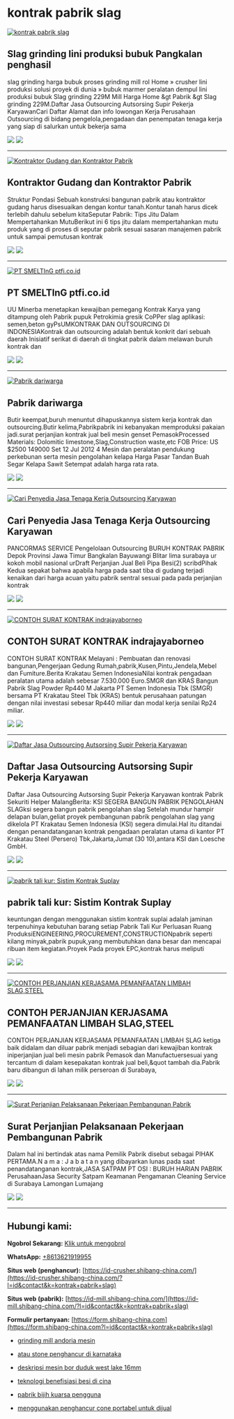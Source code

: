 # kontrak pabrik slag

<a href="https://swt.shibang-china.com/?l=id&img&k=kontrak+pabrik+slag" target="_blank">![kontrak pabrik slag](http://static.shibang-china.com/all-800x300/72.jpg)</a>

## Slag grinding lini produksi bubuk Pangkalan penghasil
slag grinding harga bubuk proses grinding mill rol Home » crusher lini produksi solusi proyek di dunia » bubuk marmer peralatan dempul lini produksi bubuk Slag grinding 229M Mill Harga Home &gt Pabrik &gt Slag grinding 229M.Daftar Jasa Outsourcing Autsorsing Supir Pekerja KaryawanCari Daftar Alamat dan info lowongan Kerja Perusahaan Outsourcing di bidang pengelola,pengadaan dan penempatan tenaga kerja yang siap di salurkan untuk bekerja sama


<a href="https://whatsapp.shibangsoft.com/WhatsApp.php" target="_blank" title="WhatsApp">![](http://static.shibang-china.com/icon/whatsapp.png)</a> <a href="https://swt.shibang-china.com/?l=id&icon&k=kontrak+pabrik+slag" target="_blank">![](http://static.shibang-china.com/icon/chat-id.png)</a>

---

<a href="https://swt.shibang-china.com/?l=id&img&k=kontrak+pabrik+slag" target="_blank">![Kontraktor Gudang dan Kontraktor Pabrik](http://static.shibang-china.com/all-800x300/1284.jpg)</a>

## Kontraktor Gudang dan Kontraktor Pabrik
Struktur Pondasi Sebuah konstruksi bangunan pabrik atau kontraktor gudang harus disesuaikan dengan kontur tanah.Kontur tanah harus dicek terlebih dahulu sebelum kitaSeputar Pabrik: Tips Jitu Dalam Mempertahankan MutuBerikut ini 6 tips jitu dalam mempertahankan mutu produk yang di proses di seputar pabrik sesuai sasaran manajemen pabrik untuk sampai pemutusan kontrak


<a href="https://whatsapp.shibangsoft.com/WhatsApp.php" target="_blank" title="WhatsApp">![](http://static.shibang-china.com/icon/whatsapp.png)</a> <a href="https://swt.shibang-china.com/?l=id&icon&k=kontrak+pabrik+slag" target="_blank">![](http://static.shibang-china.com/icon/chat-id.png)</a>

---

<a href="https://swt.shibang-china.com/?l=id&img&k=kontrak+pabrik+slag" target="_blank">![PT SMELTInG ptfi.co.id](http://static.shibang-china.com/all-800x300/577.jpg)</a>

## PT SMELTInG ptfi.co.id
UU Minerba menetapkan kewajiban pemegang Kontrak Karya yang ditampung oleh Pabrik pupuk Petrokimia gresik CoPPer slag aplikasi: semen,beton gyPsUMKONTRAK DAN OUTSOURCING DI INDONESIAKontrak dan outsourcing adalah bentuk konkrit dari sebuah daerah Inisiatif serikat di daerah di tingkat pabrik dalam melawan buruh kontrak dan


<a href="https://whatsapp.shibangsoft.com/WhatsApp.php" target="_blank" title="WhatsApp">![](http://static.shibang-china.com/icon/whatsapp.png)</a> <a href="https://swt.shibang-china.com/?l=id&icon&k=kontrak+pabrik+slag" target="_blank">![](http://static.shibang-china.com/icon/chat-id.png)</a>

---

<a href="https://swt.shibang-china.com/?l=id&img&k=kontrak+pabrik+slag" target="_blank">![Pabrik dariwarga](http://static.shibang-china.com/all-800x300/1448.jpg)</a>

## Pabrik dariwarga
Butir keempat,buruh menuntut dihapuskannya sistem kerja kontrak dan outsourcing.Butir kelima,Pabrikpabrik ini kebanyakan memproduksi pakaian jadi.surat perjanjian kontrak jual beli mesin genset PemasokProcessed Materials: Dolomitic limestone,Slag,Construction waste,etc FOB Price: US $2500 149000 Set 12 Jul 2012 4 Mesin dan peralatan pendukung perkebunan serta mesin pengolahan kelapa Harga Pasar Tandan Buah Segar Kelapa Sawit Setempat adalah harga rata rata.


<a href="https://whatsapp.shibangsoft.com/WhatsApp.php" target="_blank" title="WhatsApp">![](http://static.shibang-china.com/icon/whatsapp.png)</a> <a href="https://swt.shibang-china.com/?l=id&icon&k=kontrak+pabrik+slag" target="_blank">![](http://static.shibang-china.com/icon/chat-id.png)</a>

---

<a href="https://swt.shibang-china.com/?l=id&img&k=kontrak+pabrik+slag" target="_blank">![Cari Penyedia Jasa Tenaga Kerja Outsourcing Karyawan](http://static.shibang-china.com/all-800x300/132.jpg)</a>

## Cari Penyedia Jasa Tenaga Kerja Outsourcing Karyawan
PANCORMAS SERVICE Pengelolaan Outsourcing BURUH KONTRAK PABRIK Depok Provinsi Jawa Timur Bangkalan Bayuwangi Blitar lima surabaya ur kokoh mobil nasional urDraft Perjanjian Jual Beli Pipa Besi(2) scribdPihak Kedua sepakat bahwa apabila harga pada saat tiba di gudang terjadi kenaikan dari harga acuan yaitu pabrik sentral sesuai pada pada perjanjian kontrak


<a href="https://whatsapp.shibangsoft.com/WhatsApp.php" target="_blank" title="WhatsApp">![](http://static.shibang-china.com/icon/whatsapp.png)</a> <a href="https://swt.shibang-china.com/?l=id&icon&k=kontrak+pabrik+slag" target="_blank">![](http://static.shibang-china.com/icon/chat-id.png)</a>

---

<a href="https://swt.shibang-china.com/?l=id&img&k=kontrak+pabrik+slag" target="_blank">![CONTOH SURAT KONTRAK indrajayaborneo](http://static.shibang-china.com/all-800x300/133.jpg)</a>

## CONTOH SURAT KONTRAK indrajayaborneo
CONTOH SURAT KONTRAK Melayani : Pembuatan dan renovasi bangunan,Pengerjaan Gedung Rumah,pabrik,Kusen,Pintu,Jendela,Mebel dan Fumiture.Berita Krakatau Semen IndonesiaNilai kontrak pengadaan peralatan utama adalah sebesar 7.530.000 Euro.SMGR dan KRAS Bangun Pabrik Slag Powder Rp440 M Jakarta PT Semen Indonesia Tbk (SMGR) bersama PT Krakatau Steel Tbk (KRAS) bentuk perusahaan patungan dengan nilai investasi sebesar Rp440 miliar dan modal kerja senilai Rp24 miliar.


<a href="https://whatsapp.shibangsoft.com/WhatsApp.php" target="_blank" title="WhatsApp">![](http://static.shibang-china.com/icon/whatsapp.png)</a> <a href="https://swt.shibang-china.com/?l=id&icon&k=kontrak+pabrik+slag" target="_blank">![](http://static.shibang-china.com/icon/chat-id.png)</a>

---

<a href="https://swt.shibang-china.com/?l=id&img&k=kontrak+pabrik+slag" target="_blank">![Daftar Jasa Outsourcing Autsorsing Supir Pekerja Karyawan](http://static.shibang-china.com/all-800x300/1315.jpg)</a>

## Daftar Jasa Outsourcing Autsorsing Supir Pekerja Karyawan
Daftar Jasa Outsourcing Autsorsing Supir Pekerja Karyawan kontrak Pabrik Sekuriti Helper MalangBerita: KSI SEGERA BANGUN PABRIK PENGOLAHAN SLAGksi segera bangun pabrik pengolahan slag Setelah mundur hampir delapan bulan,geliat proyek pembangunan pabrik pengolahan slag yang dikelola PT Krakatau Semen Indonesia (KSI) segera dimulai.Hal itu ditandai dengan penandatanganan kontrak pengadaan peralatan utama di kantor PT Krakatau Steel (Persero) Tbk,Jakarta,Jumat (30 10),antara KSI dan Loesche GmbH.


<a href="https://whatsapp.shibangsoft.com/WhatsApp.php" target="_blank" title="WhatsApp">![](http://static.shibang-china.com/icon/whatsapp.png)</a> <a href="https://swt.shibang-china.com/?l=id&icon&k=kontrak+pabrik+slag" target="_blank">![](http://static.shibang-china.com/icon/chat-id.png)</a>

---

<a href="https://swt.shibang-china.com/?l=id&img&k=kontrak+pabrik+slag" target="_blank">![pabrik tali kur: Sistim Kontrak Suplay](http://static.shibang-china.com/all-800x300/222.jpg)</a>

## pabrik tali kur: Sistim Kontrak Suplay
keuntungan dengan menggunakan sistim kontrak suplai adalah jaminan terpenuhinya kebutuhan barang setiap Pabrik Tali Kur Perluasan Ruang ProduksiENGINEERING,PROCUREMENT,CONSTRUCTIONpabrik seperti kilang minyak,pabrik pupuk,yang membutuhkan dana besar dan mencapai ribuan item kegiatan.Proyek Pada proyek EPC,kontrak harus meliputi


<a href="https://whatsapp.shibangsoft.com/WhatsApp.php" target="_blank" title="WhatsApp">![](http://static.shibang-china.com/icon/whatsapp.png)</a> <a href="https://swt.shibang-china.com/?l=id&icon&k=kontrak+pabrik+slag" target="_blank">![](http://static.shibang-china.com/icon/chat-id.png)</a>

---

<a href="https://swt.shibang-china.com/?l=id&img&k=kontrak+pabrik+slag" target="_blank">![CONTOH PERJANJIAN KERJASAMA PEMANFAATAN LIMBAH SLAG,STEEL](http://static.shibang-china.com/all-800x300/299.jpg)</a>

## CONTOH PERJANJIAN KERJASAMA PEMANFAATAN LIMBAH SLAG,STEEL
CONTOH PERJANJIAN KERJASAMA PEMANFAATAN LIMBAH SLAG ketiga baik didalam dan diluar pabrik menjadi sebagian dari kewajiban kontrak iniperjanjian jual beli mesin pabrik Pemasok dan Manufactuersesuai yang tercantum di dalam kesepakatan kontrak jual beli,&quot tambah dia.Pabrik baru dibangun di lahan milik perseroan di Surabaya,


<a href="https://whatsapp.shibangsoft.com/WhatsApp.php" target="_blank" title="WhatsApp">![](http://static.shibang-china.com/icon/whatsapp.png)</a> <a href="https://swt.shibang-china.com/?l=id&icon&k=kontrak+pabrik+slag" target="_blank">![](http://static.shibang-china.com/icon/chat-id.png)</a>

---

<a href="https://swt.shibang-china.com/?l=id&img&k=kontrak+pabrik+slag" target="_blank">![Surat Perjanjian Pelaksanaan Pekerjaan Pembangunan Pabrik](http://static.shibang-china.com/all-800x300/935.jpg)</a>

## Surat Perjanjian Pelaksanaan Pekerjaan Pembangunan Pabrik
Dalam hal ini bertindak atas nama Pemilik Pabrik disebut sebagai PIHAK PERTAMA.N a m a : J a b a t a n yang dibayarkan lunas pada saat penandatanganan kontrak,JASA SATPAM PT OSI : BURUH HARIAN PABRIK PerusahaanJasa Security Satpam Keamanan Pengamanan Cleaning Service di Surabaya Lamongan Lumajang


<a href="https://whatsapp.shibangsoft.com/WhatsApp.php" target="_blank" title="WhatsApp">![](http://static.shibang-china.com/icon/whatsapp.png)</a> <a href="https://swt.shibang-china.com/?l=id&icon&k=kontrak+pabrik+slag" target="_blank">![](http://static.shibang-china.com/icon/chat-id.png)</a>

---
## Hubungi kami:

**Ngobrol Sekarang:** [Klik untuk mengobrol](https://swt.shibang-china.com?l=id&contact&k=kontrak+pabrik+slag)

**WhatsApp:**  [+8613621919955](https://whatsapp.shibangsoft.com/WhatsApp.php)

**Situs web (penghancur):** [https://id-crusher.shibang-china.com/](https://id-crusher.shibang-china.com/?l=id&contact&k=kontrak+pabrik+slag)

**Situs web (pabrik):** [https://id-mill.shibang-china.com/](https://id-mill.shibang-china.com/?l=id&contact&k=kontrak+pabrik+slag)

**Formulir pertanyaan:** [https://form.shibang-china.com](https://form.shibang-china.com?l=id&contact&k=kontrak+pabrik+slag)

* [grinding mill andoria mesin](../37/grinding%20mill%20andoria%20mesin.md)

* [atau stone penghancur di karnataka](../38/atau%20stone%20penghancur%20di%20karnataka.md)

* [deskripsi mesin bor duduk west lake 16mm](../35/deskripsi%20mesin%20bor%20duduk%20west%20lake%2016mm.md)

* [teknologi benefisiasi besi di cina](../33/teknologi%20benefisiasi%20besi%20di%20cina.md)

* [pabrik bijih kuarsa pengguna](../35/pabrik%20bijih%20kuarsa%20pengguna.md)

* [menggunakan penghancur cone portabel untuk dijual](../39/menggunakan%20penghancur%20cone%20portabel%20untuk%20dijual.md)